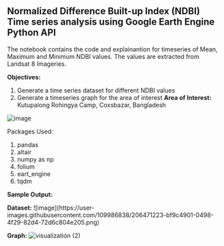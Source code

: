 ## Normalized Difference Built-up Index (NDBI) Time series analysis using Google Earth Engine Python API

The notebook contains the code and explainantion for timeseries of Mean, Maximum and Minimum NDBI values. The values are extracted from Landsat 8 Imageries. 

**Objectives:** 
1. Generate a time series dataset for different NDBI values
2. Generate a timeseries graph for the area of interest
**Area of Interest:** Kutupalong Rohingya Camp, Coxsbazar, Bangladesh

![image](https://user-images.githubusercontent.com/109986838/206468569-2510dc36-e5a9-4dc6-bd81-457d8ed68cee.png)


Packages Used: 
1. pandas
2. altair
3. numpy as np
4. folium
5. eart_engine
6. tqdm


**Sample Output:**
<p>
  <strong>Dataset:</strong>
    ![image](https://user-images.githubusercontent.com/109986838/206471223-bf9c4901-0498-4f29-82d4-72d6c804e205.png)

  <strong>Graph:</strong>
    ![visualization (2)](https://user-images.githubusercontent.com/109986838/206471311-e8b367c8-71bc-4c4e-8299-f0e69a08189a.png)
<p>

